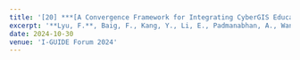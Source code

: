 ```yaml
---
title: '[20] ***[A Convergence Framework for Integrating CyberGIS Education and Research on I-GUIDE Platform](https://docs.lib.purdue.edu/iguide/2024/presentations/1/)***'
excerpt: '**Lyu, F.**, Baig, F., Kang, Y., Li, E., Padmanabhan, A., Wang, S. (2024). A Convergence Framework for Integrating CyberGIS Education and Research on I-GUIDE Platform. I-GUIDE Forum. DOI: 10.5703/1288284317798'
date: 2024-10-30
venue: 'I-GUIDE Forum 2024'
---
```

